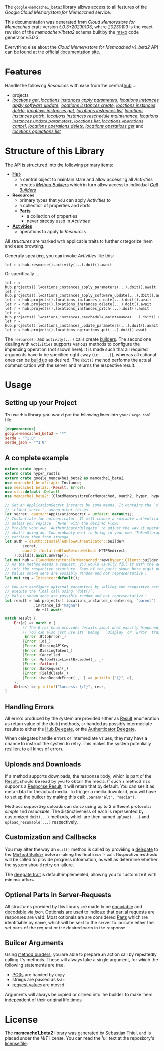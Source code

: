 <!---
DO NOT EDIT !
This file was generated automatically from 'src/generator/templates/api/README.md.mako'
DO NOT EDIT !
-->
The `google-memcache1_beta2` library allows access to all features of the *Google Cloud Memorystore for Memcached* service.

This documentation was generated from *Cloud Memorystore for Memcached* crate version *5.0.3+20230103*, where *20230103* is the exact revision of the *memcache:v1beta2* schema built by the [mako](http://www.makotemplates.org/) code generator *v5.0.3*.

Everything else about the *Cloud Memorystore for Memcached* *v1_beta2* API can be found at the
[official documentation site](https://cloud.google.com/memorystore/).
# Features

Handle the following *Resources* with ease from the central [hub](https://docs.rs/google-memcache1_beta2/5.0.3+20230103/google_memcache1_beta2/CloudMemorystoreForMemcached) ... 

* projects
 * [*locations get*](https://docs.rs/google-memcache1_beta2/5.0.3+20230103/google_memcache1_beta2/api::ProjectLocationGetCall), [*locations instances apply parameters*](https://docs.rs/google-memcache1_beta2/5.0.3+20230103/google_memcache1_beta2/api::ProjectLocationInstanceApplyParameterCall), [*locations instances apply software update*](https://docs.rs/google-memcache1_beta2/5.0.3+20230103/google_memcache1_beta2/api::ProjectLocationInstanceApplySoftwareUpdateCall), [*locations instances create*](https://docs.rs/google-memcache1_beta2/5.0.3+20230103/google_memcache1_beta2/api::ProjectLocationInstanceCreateCall), [*locations instances delete*](https://docs.rs/google-memcache1_beta2/5.0.3+20230103/google_memcache1_beta2/api::ProjectLocationInstanceDeleteCall), [*locations instances get*](https://docs.rs/google-memcache1_beta2/5.0.3+20230103/google_memcache1_beta2/api::ProjectLocationInstanceGetCall), [*locations instances list*](https://docs.rs/google-memcache1_beta2/5.0.3+20230103/google_memcache1_beta2/api::ProjectLocationInstanceListCall), [*locations instances patch*](https://docs.rs/google-memcache1_beta2/5.0.3+20230103/google_memcache1_beta2/api::ProjectLocationInstancePatchCall), [*locations instances reschedule maintenance*](https://docs.rs/google-memcache1_beta2/5.0.3+20230103/google_memcache1_beta2/api::ProjectLocationInstanceRescheduleMaintenanceCall), [*locations instances update parameters*](https://docs.rs/google-memcache1_beta2/5.0.3+20230103/google_memcache1_beta2/api::ProjectLocationInstanceUpdateParameterCall), [*locations list*](https://docs.rs/google-memcache1_beta2/5.0.3+20230103/google_memcache1_beta2/api::ProjectLocationListCall), [*locations operations cancel*](https://docs.rs/google-memcache1_beta2/5.0.3+20230103/google_memcache1_beta2/api::ProjectLocationOperationCancelCall), [*locations operations delete*](https://docs.rs/google-memcache1_beta2/5.0.3+20230103/google_memcache1_beta2/api::ProjectLocationOperationDeleteCall), [*locations operations get*](https://docs.rs/google-memcache1_beta2/5.0.3+20230103/google_memcache1_beta2/api::ProjectLocationOperationGetCall) and [*locations operations list*](https://docs.rs/google-memcache1_beta2/5.0.3+20230103/google_memcache1_beta2/api::ProjectLocationOperationListCall)




# Structure of this Library

The API is structured into the following primary items:

* **[Hub](https://docs.rs/google-memcache1_beta2/5.0.3+20230103/google_memcache1_beta2/CloudMemorystoreForMemcached)**
    * a central object to maintain state and allow accessing all *Activities*
    * creates [*Method Builders*](https://docs.rs/google-memcache1_beta2/5.0.3+20230103/google_memcache1_beta2/client::MethodsBuilder) which in turn
      allow access to individual [*Call Builders*](https://docs.rs/google-memcache1_beta2/5.0.3+20230103/google_memcache1_beta2/client::CallBuilder)
* **[Resources](https://docs.rs/google-memcache1_beta2/5.0.3+20230103/google_memcache1_beta2/client::Resource)**
    * primary types that you can apply *Activities* to
    * a collection of properties and *Parts*
    * **[Parts](https://docs.rs/google-memcache1_beta2/5.0.3+20230103/google_memcache1_beta2/client::Part)**
        * a collection of properties
        * never directly used in *Activities*
* **[Activities](https://docs.rs/google-memcache1_beta2/5.0.3+20230103/google_memcache1_beta2/client::CallBuilder)**
    * operations to apply to *Resources*

All *structures* are marked with applicable traits to further categorize them and ease browsing.

Generally speaking, you can invoke *Activities* like this:

```Rust,ignore
let r = hub.resource().activity(...).doit().await
```

Or specifically ...

```ignore
let r = hub.projects().locations_instances_apply_parameters(...).doit().await
let r = hub.projects().locations_instances_apply_software_update(...).doit().await
let r = hub.projects().locations_instances_create(...).doit().await
let r = hub.projects().locations_instances_delete(...).doit().await
let r = hub.projects().locations_instances_patch(...).doit().await
let r = hub.projects().locations_instances_reschedule_maintenance(...).doit().await
let r = hub.projects().locations_instances_update_parameters(...).doit().await
let r = hub.projects().locations_operations_get(...).doit().await
```

The `resource()` and `activity(...)` calls create [builders][builder-pattern]. The second one dealing with `Activities` 
supports various methods to configure the impending operation (not shown here). It is made such that all required arguments have to be 
specified right away (i.e. `(...)`), whereas all optional ones can be [build up][builder-pattern] as desired.
The `doit()` method performs the actual communication with the server and returns the respective result.

# Usage

## Setting up your Project

To use this library, you would put the following lines into your `Cargo.toml` file:

```toml
[dependencies]
google-memcache1_beta2 = "*"
serde = "^1.0"
serde_json = "^1.0"
```

## A complete example

```Rust
extern crate hyper;
extern crate hyper_rustls;
extern crate google_memcache1_beta2 as memcache1_beta2;
use memcache1_beta2::api::Instance;
use memcache1_beta2::{Result, Error};
use std::default::Default;
use memcache1_beta2::{CloudMemorystoreForMemcached, oauth2, hyper, hyper_rustls, chrono, FieldMask};

// Get an ApplicationSecret instance by some means. It contains the `client_id` and 
// `client_secret`, among other things.
let secret: oauth2::ApplicationSecret = Default::default();
// Instantiate the authenticator. It will choose a suitable authentication flow for you, 
// unless you replace  `None` with the desired Flow.
// Provide your own `AuthenticatorDelegate` to adjust the way it operates and get feedback about 
// what's going on. You probably want to bring in your own `TokenStorage` to persist tokens and
// retrieve them from storage.
let auth = oauth2::InstalledFlowAuthenticator::builder(
        secret,
        oauth2::InstalledFlowReturnMethod::HTTPRedirect,
    ).build().await.unwrap();
let mut hub = CloudMemorystoreForMemcached::new(hyper::Client::builder().build(hyper_rustls::HttpsConnectorBuilder::new().with_native_roots().https_or_http().enable_http1().build()), auth);
// As the method needs a request, you would usually fill it with the desired information
// into the respective structure. Some of the parts shown here might not be applicable !
// Values shown here are possibly random and not representative !
let mut req = Instance::default();

// You can configure optional parameters by calling the respective setters at will, and
// execute the final call using `doit()`.
// Values shown here are possibly random and not representative !
let result = hub.projects().locations_instances_create(req, "parent")
             .instance_id("magna")
             .doit().await;

match result {
    Err(e) => match e {
        // The Error enum provides details about what exactly happened.
        // You can also just use its `Debug`, `Display` or `Error` traits
         Error::HttpError(_)
        |Error::Io(_)
        |Error::MissingAPIKey
        |Error::MissingToken(_)
        |Error::Cancelled
        |Error::UploadSizeLimitExceeded(_, _)
        |Error::Failure(_)
        |Error::BadRequest(_)
        |Error::FieldClash(_)
        |Error::JsonDecodeError(_, _) => println!("{}", e),
    },
    Ok(res) => println!("Success: {:?}", res),
}

```
## Handling Errors

All errors produced by the system are provided either as [Result](https://docs.rs/google-memcache1_beta2/5.0.3+20230103/google_memcache1_beta2/client::Result) enumeration as return value of
the doit() methods, or handed as possibly intermediate results to either the 
[Hub Delegate](https://docs.rs/google-memcache1_beta2/5.0.3+20230103/google_memcache1_beta2/client::Delegate), or the [Authenticator Delegate](https://docs.rs/yup-oauth2/*/yup_oauth2/trait.AuthenticatorDelegate.html).

When delegates handle errors or intermediate values, they may have a chance to instruct the system to retry. This 
makes the system potentially resilient to all kinds of errors.

## Uploads and Downloads
If a method supports downloads, the response body, which is part of the [Result](https://docs.rs/google-memcache1_beta2/5.0.3+20230103/google_memcache1_beta2/client::Result), should be
read by you to obtain the media.
If such a method also supports a [Response Result](https://docs.rs/google-memcache1_beta2/5.0.3+20230103/google_memcache1_beta2/client::ResponseResult), it will return that by default.
You can see it as meta-data for the actual media. To trigger a media download, you will have to set up the builder by making
this call: `.param("alt", "media")`.

Methods supporting uploads can do so using up to 2 different protocols: 
*simple* and *resumable*. The distinctiveness of each is represented by customized 
`doit(...)` methods, which are then named `upload(...)` and `upload_resumable(...)` respectively.

## Customization and Callbacks

You may alter the way an `doit()` method is called by providing a [delegate](https://docs.rs/google-memcache1_beta2/5.0.3+20230103/google_memcache1_beta2/client::Delegate) to the 
[Method Builder](https://docs.rs/google-memcache1_beta2/5.0.3+20230103/google_memcache1_beta2/client::CallBuilder) before making the final `doit()` call. 
Respective methods will be called to provide progress information, as well as determine whether the system should 
retry on failure.

The [delegate trait](https://docs.rs/google-memcache1_beta2/5.0.3+20230103/google_memcache1_beta2/client::Delegate) is default-implemented, allowing you to customize it with minimal effort.

## Optional Parts in Server-Requests

All structures provided by this library are made to be [encodable](https://docs.rs/google-memcache1_beta2/5.0.3+20230103/google_memcache1_beta2/client::RequestValue) and 
[decodable](https://docs.rs/google-memcache1_beta2/5.0.3+20230103/google_memcache1_beta2/client::ResponseResult) via *json*. Optionals are used to indicate that partial requests are responses 
are valid.
Most optionals are are considered [Parts](https://docs.rs/google-memcache1_beta2/5.0.3+20230103/google_memcache1_beta2/client::Part) which are identifiable by name, which will be sent to 
the server to indicate either the set parts of the request or the desired parts in the response.

## Builder Arguments

Using [method builders](https://docs.rs/google-memcache1_beta2/5.0.3+20230103/google_memcache1_beta2/client::CallBuilder), you are able to prepare an action call by repeatedly calling it's methods.
These will always take a single argument, for which the following statements are true.

* [PODs][wiki-pod] are handed by copy
* strings are passed as `&str`
* [request values](https://docs.rs/google-memcache1_beta2/5.0.3+20230103/google_memcache1_beta2/client::RequestValue) are moved

Arguments will always be copied or cloned into the builder, to make them independent of their original life times.

[wiki-pod]: http://en.wikipedia.org/wiki/Plain_old_data_structure
[builder-pattern]: http://en.wikipedia.org/wiki/Builder_pattern
[google-go-api]: https://github.com/google/google-api-go-client

# License
The **memcache1_beta2** library was generated by Sebastian Thiel, and is placed 
under the *MIT* license.
You can read the full text at the repository's [license file][repo-license].

[repo-license]: https://github.com/Byron/google-apis-rsblob/main/LICENSE.md

